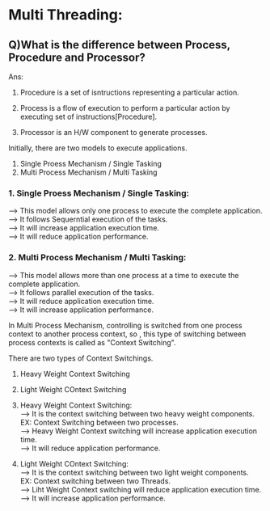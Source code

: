 # Multi Threading:  

## Q)What is the difference between Process, Procedure and Processor?

Ans:  

1. Procedure is a set of isntructions representing a particular action.  

2. Process is a flow of execution to perform a particular action by executing set of instructions[Procedure].  

3. Processor is an H/W component to generate processes.  

Initially, there are two models to execute applications.  
1. Single Proess Mechanism / Single Tasking  
2. Multi Process Mechanism / Multi Tasking  

### 1. Single Proess Mechanism / Single Tasking:  

--> This model allows only one process to execute the complete application.  
--> It follows Sequerntial execution of the tasks.  
--> It will increase application execution time.  
--> It will reduce application performance.   


### 2. Multi Process Mechanism / Multi Tasking:  

--> This model allows more than one process at a time to execute the  
    complete application.  
--> It follows parallel execution of the tasks.  
--> It will reduce application execution time.  
--> It will increase application performance.  

In Multi Process Mechanism, controlling is switched from one process context to another process context, so , this type of switching between process contexts is called as "Context Switching".  

There are two types of Context Switchings.  

1. Heavy Weight Context Switching  
2. Light Weight COntext Switching  
  
1. Heavy Weight Context Switching:  
--> It is the context switching between two heavy weight components.  
EX: Context Switching between two processes.  
--> Heavy Weight Context switching will increase application execution time.  
--> It will reduce application performance.  

2. Light Weight COntext Switching:  
--> It is the context switching between two light weight components.  
EX: Context switching between two Threads.  
--> Liht Weight Context switching will reduce application execution time.  
--> It will increase application performance.  
